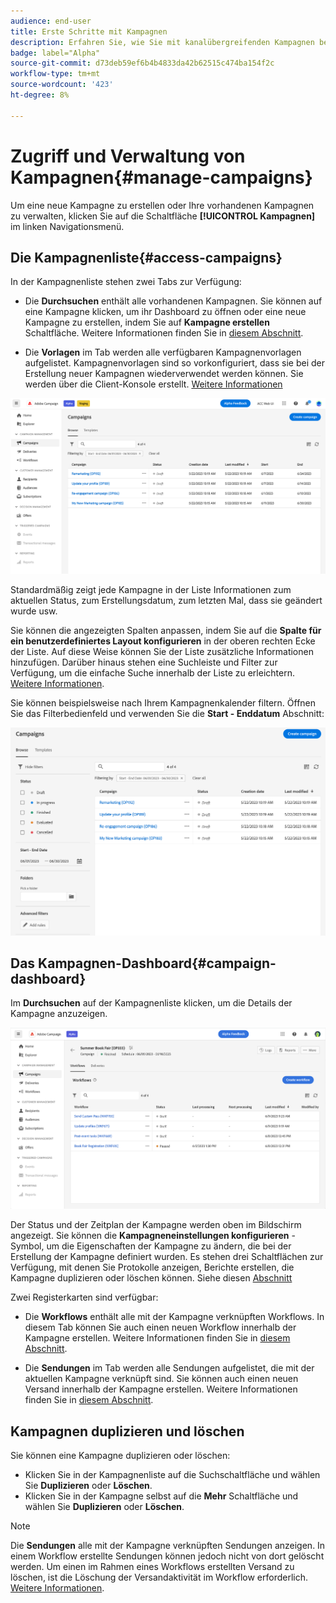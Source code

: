 ```yaml
---
audience: end-user
title: Erste Schritte mit Kampagnen
description: Erfahren Sie, wie Sie mit kanalübergreifenden Kampagnen beginnen
badge: label="Alpha"
source-git-commit: d73deb59ef6b4b4833da42b62515c474ba154f2c
workflow-type: tm+mt
source-wordcount: '423'
ht-degree: 8%

---
```



# Zugriff und Verwaltung von Kampagnen{#manage-campaigns}

Um eine neue Kampagne zu erstellen oder Ihre vorhandenen Kampagnen zu verwalten, klicken Sie auf die Schaltfläche **[!UICONTROL Kampagnen]** im linken Navigationsmenü.

## Die Kampagnenliste{#access-campaigns}

In der Kampagnenliste stehen zwei Tabs zur Verfügung:

* Die **Durchsuchen** enthält alle vorhandenen Kampagnen. Sie können auf eine Kampagne klicken, um ihr Dashboard zu öffnen oder eine neue Kampagne zu erstellen, indem Sie auf **Kampagne erstellen** Schaltfläche. Weitere Informationen finden Sie in [diesem Abschnitt](create-campaigns.md#create-campaigns).

* Die **Vorlagen** im Tab werden alle verfügbaren Kampagnenvorlagen aufgelistet. Kampagnenvorlagen sind so vorkonfiguriert, dass sie bei der Erstellung neuer Kampagnen wiederverwendet werden können. Sie werden über die Client-Konsole erstellt. [Weitere Informationen](https://experienceleague.adobe.com/docs/campaign/automation/campaign-orchestration/marketing-campaign-templates.html?lang=de)

![Liste der Kampagnen](assets/campaign-list.png)

Standardmäßig zeigt jede Kampagne in der Liste Informationen zum aktuellen Status, zum Erstellungsdatum, zum letzten Mal, dass sie geändert wurde usw.

Sie können die angezeigten Spalten anpassen, indem Sie auf die **Spalte für ein benutzerdefiniertes Layout konfigurieren** in der oberen rechten Ecke der Liste. Auf diese Weise können Sie der Liste zusätzliche Informationen hinzufügen. Darüber hinaus stehen eine Suchleiste und Filter zur Verfügung, um die einfache Suche innerhalb der Liste zu erleichtern. [Weitere Informationen](../get-started/user-interface.md#list-screens).

Sie können beispielsweise nach Ihrem Kampagnenkalender filtern. Öffnen Sie das Filterbedienfeld und verwenden Sie die **Start - Enddatum** Abschnitt:

![Kampagnenfilter](assets/campaign-filter-on-dates.png)

## Das Kampagnen-Dashboard{#campaign-dashboard}

Im **Durchsuchen** auf der Kampagnenliste klicken, um die Details der Kampagne anzuzeigen.

![Kampagnen-Dashboard](assets/campaign-dashboard.png)

Der Status und der Zeitplan der Kampagne werden oben im Bildschirm angezeigt. Sie können die **Kampagneneinstellungen konfigurieren** -Symbol, um die Eigenschaften der Kampagne zu ändern, die bei der Erstellung der Kampagne definiert wurden. Es stehen drei Schaltflächen zur Verfügung, mit denen Sie Protokolle anzeigen, Berichte erstellen, die Kampagne duplizieren oder löschen können. Siehe diesen [Abschnitt](create-campaigns.md#create-campaigns)

Zwei Registerkarten sind verfügbar:

* Die **Workflows** enthält alle mit der Kampagne verknüpften Workflows. In diesem Tab können Sie auch einen neuen Workflow innerhalb der Kampagne erstellen. Weitere Informationen finden Sie in [diesem Abschnitt](create-campaigns.md#create-campaigns).

* Die **Sendungen** im Tab werden alle Sendungen aufgelistet, die mit der aktuellen Kampagne verknüpft sind. Sie können auch einen neuen Versand innerhalb der Kampagne erstellen. Weitere Informationen finden Sie in [diesem Abschnitt](create-campaigns.md#create-campaigns).

## Kampagnen duplizieren und löschen

Sie können eine Kampagne duplizieren oder löschen:

* Klicken Sie in der Kampagnenliste auf die Suchschaltfläche und wählen Sie **Duplizieren** oder **Löschen**.
* Klicken Sie in der Kampagne selbst auf die **Mehr** Schaltfläche und wählen Sie **Duplizieren** oder **Löschen**.

>[!NOTE]
>
>Die **Sendungen** alle mit der Kampagne verknüpften Sendungen anzeigen. In einem Workflow erstellte Sendungen können jedoch nicht von dort gelöscht werden. Um einen im Rahmen eines Workflows erstellten Versand zu löschen, ist die Löschung der Versandaktivität im Workflow erforderlich. [Weitere Informationen](../msg/gs-messages.md#delivery-delete).
